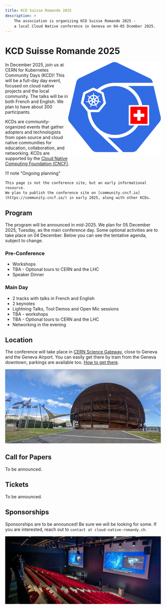 ```yaml
---
title: KCD Suisse Romande 2025
description: >
    The association is organizing KCD Suisse Romande 2025 -
    a local Cloud Native conference in Geneva on 04-05 Dcember 2025.
---
```


# KCD Suisse Romande 2025

<img style="float:right; width:300px;" src="./images/kcd_suisse_romande_logo.png">

In December 2025, join us at CERN for Kubernetes Community Days (KCD)!
This will be a full-day day event, focused on cloud native projects and the local community.
The talks will be in both French and English.
We plan to have about 300 participants.

KCDs are community-organized events that gather adopters and technologists from open source and cloud native communities for education, collaboration, and networking.
KCDs are supported by the [Cloud Native Computing Foundation (CNCF)](https://cncf.io/).

!!! note "Ongoing planning"

    This page is not the conference site, but an early informational resource.
    We plan to publish the conference site on [community.cncf.io](https://community.cncf.io/) in early 2025, along with other KCDs.

## Program

The program will be announced in mid-2025.
We plan for 05 December 2025, Tuesday, as the main conference day.
Some optional activities are to take place on 04 December.
Below you can see the tentative agenda, subject to change.

### Pre-Conference

- Workshops
- TBA - Optional tours to CERN and the LHC
- Speaker Dinner

### Main Day

- 2 tracks with talks in French and English
- 2 keynotes
- Lightning Talks, Tool Demos and Open Mic sessions
- TBA - workshops
- TBA - Optional tours to CERN and the LHC
- Networking in the evening

## Location

The conference will take place in [CERN Science Gateway](https://visits.web.cern.ch/science-gateway),
close to Geneva and the Geneva Airport.
You can easily get there by tram from the Geneva downtown, parkings are available too.
[How to get there](https://visit.cern/index.php/getting-here).

![CERN](./images/cern.jpg)

## Call for Papers

To be announced.

## Tickets

To be announced.

## Sponsorships

Sponsorships are to be announced!
Be sure we will be looking for some.
If you are interested, reach out to `contact at cloud-native-romandy.ch`.

![Conference Room](./images/conference_room.jpg)

